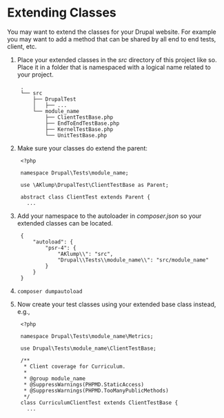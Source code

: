 # Extending Classes

You may want to extend the classes for your Drupal website.  For example you may want to add a method that can be shared by all end to end tests, client, etc.

1. Place your extended classes in the _src_ directory of this project like so. Place it in a folder that is namespaced with a logical name related to your project.

        .
        └── src
            ├── DrupalTest
            │   ├── ...
            └── module_name
                ├── ClientTestBase.php
                ├── EndToEndTestBase.php
                ├── KernelTestBase.php
                └── UnitTestBase.php
1. Make sure your classes do extend the parent:

        <?php
                
        namespace Drupal\Tests\module_name;
        
        use \AKlump\DrupalTest\ClientTestBase as Parent;
        
        abstract class ClientTest extends Parent { 
          ... 
        
1. Add your namespace to the autoloader in _composer.json_ so your extended classes can be located. 

        {
            "autoload": {
                "psr-4": {
                    "AKlump\\": "src",
                    "Drupal\\Tests\\module_name\\": "src/module_name"
                }
            }
        }
1. `composer dumpautoload`
1. Now create your test classes using your extended base class instead, e.g.,

        <?php
        
        namespace Drupal\Tests\module_name\Metrics;
        
        use Drupal\Tests\module_name\ClientTestBase;
        
        /**
         * Client coverage for Curriculum.
         *
         * @group module_name
         * @SuppressWarnings(PHPMD.StaticAccess)
         * @SuppressWarnings(PHPMD.TooManyPublicMethods)
         */
        class CurriculumClientTest extends ClientTestBase { 
          ... 
